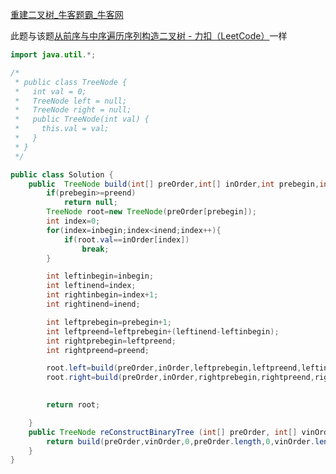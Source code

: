 [重建二叉树_牛客题霸_牛客网](https://www.nowcoder.com/practice/8a19cbe657394eeaac2f6ea9b0f6fcf6?tpId=13&tqId=23282&sourceUrl=%2Fexam%2Foj%2Fta%3Fpage%3D1%26tpId%3D13%26type%3D13)


此题与该题[从前序与中序遍历序列构造二叉树 - 力扣（LeetCode）](https://leetcode.cn/problems/construct-binary-tree-from-preorder-and-inorder-traversal/description/?envType=study-plan-v2&envId=top-100-liked)一样

```java
import java.util.*;

/*
 * public class TreeNode {
 *   int val = 0;
 *   TreeNode left = null;
 *   TreeNode right = null;
 *   public TreeNode(int val) {
 *     this.val = val;
 *   }
 * }
 */

public class Solution {
    public  TreeNode build(int[] preOrder,int[] inOrder,int prebegin,int preend,int inbegin,int inend){
        if(prebegin>=preend)
            return null;
        TreeNode root=new TreeNode(preOrder[prebegin]);
        int index=0;
        for(index=inbegin;index<inend;index++){
            if(root.val==inOrder[index])
                break;
        }

        int leftinbegin=inbegin;
        int leftinend=index;
        int rightinbegin=index+1;
        int rightinend=inend;

        int leftprebegin=prebegin+1;
        int leftpreend=leftprebegin+(leftinend-leftinbegin);
        int rightprebegin=leftpreend;
        int rightpreend=preend;

        root.left=build(preOrder,inOrder,leftprebegin,leftpreend,leftinbegin,leftinend);
        root.right=build(preOrder,inOrder,rightprebegin,rightpreend,rightinbegin,rightinend);
        

        return root;

    } 
    public TreeNode reConstructBinaryTree (int[] preOrder, int[] vinOrder) {
        return build(preOrder,vinOrder,0,preOrder.length,0,vinOrder.length);
    }
}
```
